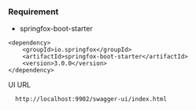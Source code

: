 
### Requirement
* springfox-boot-starter
```
<dependency>
    <groupId>io.springfox</groupId>
    <artifactId>springfox-boot-starter</artifactId>
    <version>3.0.0</version>
</dependency>
```

UI URL
```
  http://localhost:9902/swagger-ui/index.html  
```